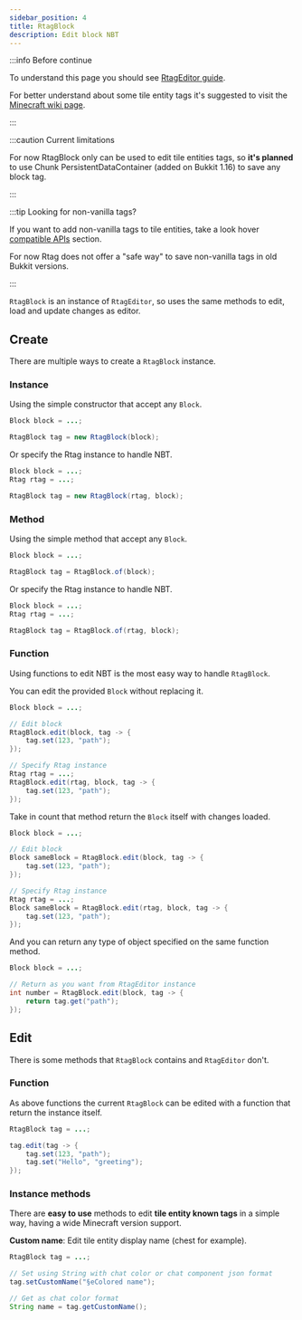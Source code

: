 ```yaml
---
sidebar_position: 4
title: RtagBlock
description: Edit block NBT
---
```


:::info Before continue

To understand this page you should see [RtagEditor guide](/usage/editor.md).

For better understand about some tile entity tags it's suggested to visit the [Minecraft wiki page](https://minecraft.fandom.com/wiki/Chunk_format#Block_entity_format).

:::

:::caution Current limitations

For now RtagBlock only can be used to edit tile entities tags, so **it's planned** to use Chunk PersistentDataContainer (added on Bukkit 1.16) to save any block tag.

:::

:::tip Looking for non-vanilla tags?

If you want to add non-vanilla tags to tile entities, take a look hover [compatible APIs](/feature/compatible.md) section.

For now Rtag does not offer a "safe way" to save non-vanilla tags in old Bukkit versions.

:::

`RtagBlock` is an instance of `RtagEditor`, so uses the same methods to edit, load and update changes as editor.

## Create

There are multiple ways to create a `RtagBlock` instance.

### Instance

Using the simple constructor that accept any `Block`.

```java
Block block = ...;

RtagBlock tag = new RtagBlock(block);
```

Or specify the Rtag instance to handle NBT.

```java
Block block = ...;
Rtag rtag = ...;

RtagBlock tag = new RtagBlock(rtag, block);
```

### Method

Using the simple method that accept any `Block`.

```java
Block block = ...;

RtagBlock tag = RtagBlock.of(block);
```

Or specify the Rtag instance to handle NBT.

```java
Block block = ...;
Rtag rtag = ...;

RtagBlock tag = RtagBlock.of(rtag, block);
```

### Function

Using functions to edit NBT is the most easy way to handle `RtagBlock`.

You can edit the provided `Block` without replacing it.

```java
Block block = ...;

// Edit block
RtagBlock.edit(block, tag -> {
	tag.set(123, "path");
});

// Specify Rtag instance
Rtag rtag = ...;
RtagBlock.edit(rtag, block, tag -> {
	tag.set(123, "path");
});
```

Take in count that method return the `Block` itself with changes loaded.

```java
Block block = ...;

// Edit block
Block sameBlock = RtagBlock.edit(block, tag -> {
	tag.set(123, "path");
});

// Specify Rtag instance
Rtag rtag = ...;
Block sameBlock = RtagBlock.edit(rtag, block, tag -> {
	tag.set(123, "path");
});
```

And you can return any type of object specified on the same function method.

```java
Block block = ...;

// Return as you want from RtagEditor instance
int number = RtagBlock.edit(block, tag -> {
	return tag.get("path");
});
```

## Edit

There is some methods that `RtagBlock` contains and `RtagEditor` don't.

### Function

As above functions the current `RtagBlock` can be edited with a function that return the instance itself.

```java
RtagBlock tag = ...;

tag.edit(tag -> {
	tag.set(123, "path");
	tag.set("Hello", "greeting");
});
```

### Instance methods

There are **easy to use** methods to edit **tile entity known tags** in a simple way, having a wide Minecraft version support.

**Custom name**: Edit tile entity display name (chest for example).

```java
RtagBlock tag = ...;

// Set using String with chat color or chat component json format
tag.setCustomName("§eColored name");

// Get as chat color format
String name = tag.getCustomName();
```